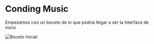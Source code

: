 # Conding Music

<p>Empezamos con un boceto de lo que podria llegar a ser la interface de inicio</p>

![Boceto Inicial](https://github.com/gtiralongo/conding-music/assets/55749965/c7a32486-b836-423a-b733-0a5e7bc21a2d)


